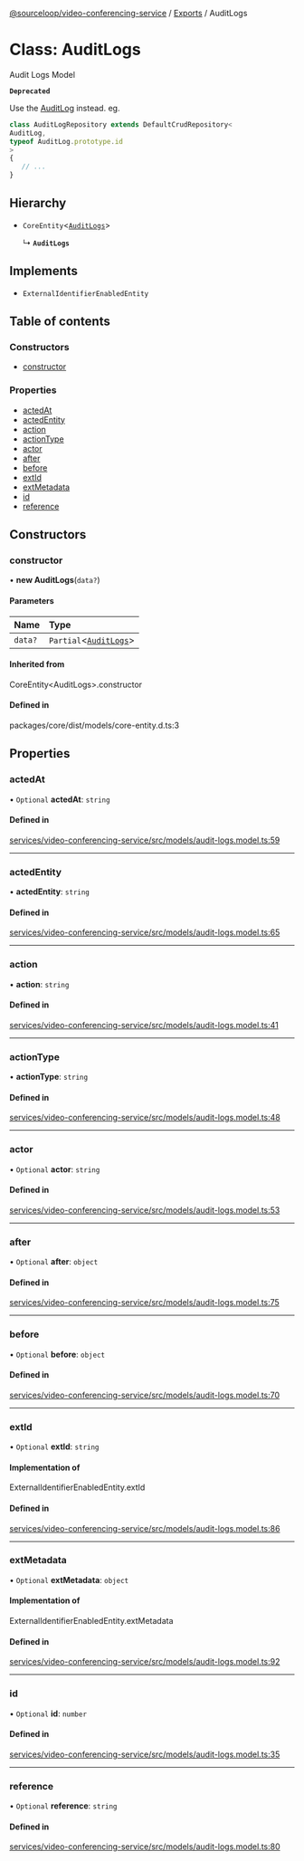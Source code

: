 [@sourceloop/video-conferencing-service](../README.md) / [Exports](../modules.md) / AuditLogs

# Class: AuditLogs

Audit Logs Model

**`Deprecated`**

Use the [AuditLog](AuditLog.md) instead.
eg.
```ts
class AuditLogRepository extends DefaultCrudRepository<
AuditLog,
typeof AuditLog.prototype.id
>
{
   // ...
}
```

## Hierarchy

- `CoreEntity`<[`AuditLogs`](AuditLogs.md)\>

  ↳ **`AuditLogs`**

## Implements

- `ExternalIdentifierEnabledEntity`

## Table of contents

### Constructors

- [constructor](AuditLogs.md#constructor)

### Properties

- [actedAt](AuditLogs.md#actedat)
- [actedEntity](AuditLogs.md#actedentity)
- [action](AuditLogs.md#action)
- [actionType](AuditLogs.md#actiontype)
- [actor](AuditLogs.md#actor)
- [after](AuditLogs.md#after)
- [before](AuditLogs.md#before)
- [extId](AuditLogs.md#extid)
- [extMetadata](AuditLogs.md#extmetadata)
- [id](AuditLogs.md#id)
- [reference](AuditLogs.md#reference)

## Constructors

### constructor

• **new AuditLogs**(`data?`)

#### Parameters

| Name | Type |
| :------ | :------ |
| `data?` | `Partial`<[`AuditLogs`](AuditLogs.md)\> |

#### Inherited from

CoreEntity<AuditLogs\>.constructor

#### Defined in

packages/core/dist/models/core-entity.d.ts:3

## Properties

### actedAt

• `Optional` **actedAt**: `string`

#### Defined in

[services/video-conferencing-service/src/models/audit-logs.model.ts:59](https://github.com/sourcefuse/loopback4-microservice-catalog/blob/d35fdb3f0/services/video-conferencing-service/src/models/audit-logs.model.ts#L59)

___

### actedEntity

• **actedEntity**: `string`

#### Defined in

[services/video-conferencing-service/src/models/audit-logs.model.ts:65](https://github.com/sourcefuse/loopback4-microservice-catalog/blob/d35fdb3f0/services/video-conferencing-service/src/models/audit-logs.model.ts#L65)

___

### action

• **action**: `string`

#### Defined in

[services/video-conferencing-service/src/models/audit-logs.model.ts:41](https://github.com/sourcefuse/loopback4-microservice-catalog/blob/d35fdb3f0/services/video-conferencing-service/src/models/audit-logs.model.ts#L41)

___

### actionType

• **actionType**: `string`

#### Defined in

[services/video-conferencing-service/src/models/audit-logs.model.ts:48](https://github.com/sourcefuse/loopback4-microservice-catalog/blob/d35fdb3f0/services/video-conferencing-service/src/models/audit-logs.model.ts#L48)

___

### actor

• `Optional` **actor**: `string`

#### Defined in

[services/video-conferencing-service/src/models/audit-logs.model.ts:53](https://github.com/sourcefuse/loopback4-microservice-catalog/blob/d35fdb3f0/services/video-conferencing-service/src/models/audit-logs.model.ts#L53)

___

### after

• `Optional` **after**: `object`

#### Defined in

[services/video-conferencing-service/src/models/audit-logs.model.ts:75](https://github.com/sourcefuse/loopback4-microservice-catalog/blob/d35fdb3f0/services/video-conferencing-service/src/models/audit-logs.model.ts#L75)

___

### before

• `Optional` **before**: `object`

#### Defined in

[services/video-conferencing-service/src/models/audit-logs.model.ts:70](https://github.com/sourcefuse/loopback4-microservice-catalog/blob/d35fdb3f0/services/video-conferencing-service/src/models/audit-logs.model.ts#L70)

___

### extId

• `Optional` **extId**: `string`

#### Implementation of

ExternalIdentifierEnabledEntity.extId

#### Defined in

[services/video-conferencing-service/src/models/audit-logs.model.ts:86](https://github.com/sourcefuse/loopback4-microservice-catalog/blob/d35fdb3f0/services/video-conferencing-service/src/models/audit-logs.model.ts#L86)

___

### extMetadata

• `Optional` **extMetadata**: `object`

#### Implementation of

ExternalIdentifierEnabledEntity.extMetadata

#### Defined in

[services/video-conferencing-service/src/models/audit-logs.model.ts:92](https://github.com/sourcefuse/loopback4-microservice-catalog/blob/d35fdb3f0/services/video-conferencing-service/src/models/audit-logs.model.ts#L92)

___

### id

• `Optional` **id**: `number`

#### Defined in

[services/video-conferencing-service/src/models/audit-logs.model.ts:35](https://github.com/sourcefuse/loopback4-microservice-catalog/blob/d35fdb3f0/services/video-conferencing-service/src/models/audit-logs.model.ts#L35)

___

### reference

• `Optional` **reference**: `string`

#### Defined in

[services/video-conferencing-service/src/models/audit-logs.model.ts:80](https://github.com/sourcefuse/loopback4-microservice-catalog/blob/d35fdb3f0/services/video-conferencing-service/src/models/audit-logs.model.ts#L80)
